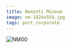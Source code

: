 ```yaml
---
title: Nemzeti Múzeum
image: nm-1024x559.jpg
tags: post_corporate
---
```

![NM00](nm-1024x559.jpg "NM00")